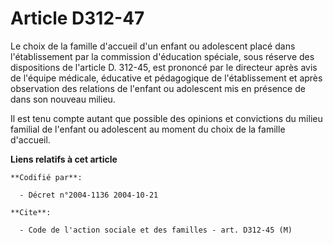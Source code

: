 # Article D312-47

Le choix de la famille d'accueil d'un enfant ou adolescent placé dans l'établissement par la commission d'éducation spéciale,
sous réserve des dispositions de l'article D. 312-45, est prononcé par le directeur après avis de l'équipe médicale,
éducative et pédagogique de l'établissement et après observation des relations de l'enfant ou adolescent mis en présence de
dans son nouveau milieu.

Il est tenu compte autant que possible des opinions et convictions du milieu familial de l'enfant ou adolescent au moment du
choix de la famille d'accueil.

**Liens relatifs à cet article**

	**Codifié par**:

	  - Décret n°2004-1136 2004-10-21

	**Cite**:

	  - Code de l'action sociale et des familles - art. D312-45 (M)
